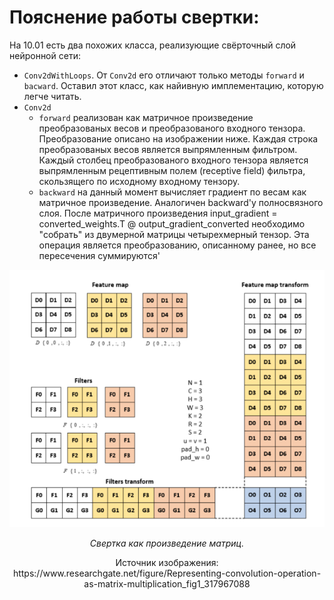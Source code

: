 # Пояснение работы свертки:
На 10.01 есть два похожих класса, реализующие свёрточный слой нейронной сети:
* `Conv2dWithLoops`. От `Conv2d` его отличают только методы `forward` и `bacward`. Оставил этот класс, как найивную имплементацию, которую легче читать.
* `Conv2d`
    * `forward` реализован как матричное произведение преобразованых весов и преобразованого входного тензора. Преобразование описано на изображении ниже. Каждая строка преобразованых весов является выпрямленным фильтром. Каждый столбец преобразованого входного тензора является выпрямленным рецептивным полем (receptive field) фильтра, скользящего по исходному входному тензору. 
    * `backward` на данный момент вычисляет градиент по весам как матричное произведение. Аналогичен backward'у полносвязного слоя. После матричного произведения input_gradient = converted_weights.T @ output_gradient_converted необходимо "собрать" из двумерной матрицы четырехмерный тензор. Эта операция является преобразованию, описанному ранее, но все пересечения суммируются'

![Здесь должно быть изображение с сверткой в виде матричного преобразования](../../images_for_readme/convolution_as_a_matrix_multiplication.png)
<p align = "center">
<i>Свертка как произведение матриц.</i>
</p>
<p align = "center">
Источник изображения: https://www.researchgate.net/figure/Representing-convolution-operation-as-matrix-multiplication_fig1_317967088
</p>